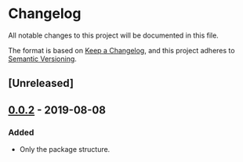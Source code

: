 # Changelog
All notable changes to this project will be documented in this file.

The format is based on [Keep a Changelog](https://keepachangelog.com/en/1.0.0/),
and this project adheres to [Semantic Versioning](https://semver.org/spec/v2.0.0.html).

## [Unreleased]

## [0.0.2] - 2019-08-08
### Added
- Only the package structure. 

[0.0.2]: https://github.com/NunoMCSilva/example/releases/tag/v0.0.2
